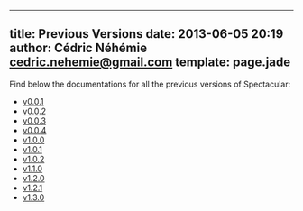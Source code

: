 ---
title: Previous Versions
date: 2013-06-05 20:19
author: Cédric Néhémie <cedric.nehemie@gmail.com>
template: page.jade
----

Find below the documentations for all the previous versions of Spectacular:

  * [v0.0.1](previous/v0.0.1/)
  * [v0.0.2](previous/v0.0.2/)
  * [v0.0.3](previous/v0.0.3/)
  * [v0.0.4](previous/v0.0.4/)
  * [v1.0.0](previous/v1.0.0/)
  * [v1.0.1](previous/v1.0.1/)
  * [v1.0.2](previous/v1.0.2/)
  * [v1.1.0](previous/v1.1.0/)
  * [v1.2.0](previous/v1.2.0/)
  * [v1.2.1](previous/v1.2.1/)
  * [v1.3.0](previous/v1.3.0/)
